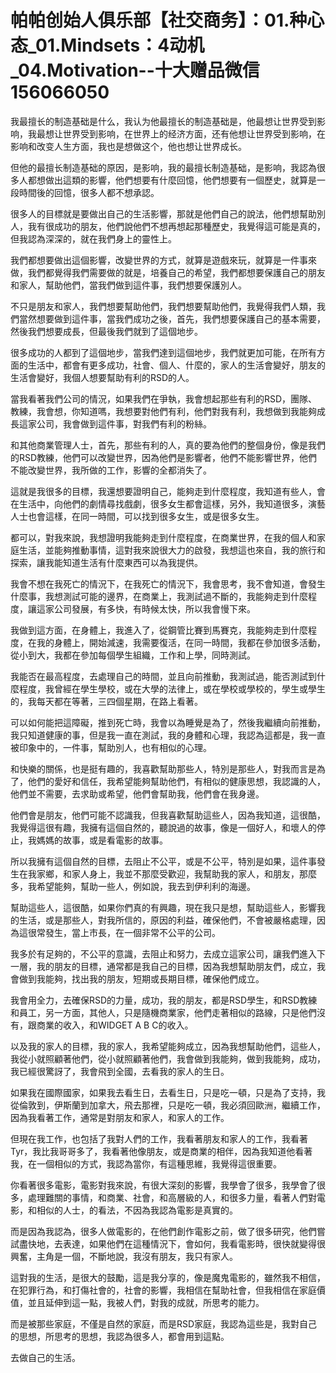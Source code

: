 # 帕帕创始人俱乐部【社交商务】：01.种心态_01.Mindsets：4动机_04.Motivation--十大赠品微信156066050

我最擅长的制造基础是什么，我认为他最擅长的制造基础是，他最想让世界受到影响，我最想让世界受到影响，在世界上的经济方面，还有他想让世界受到影响，在影响和改变人生方面，我也是想做这个，他也想让世界成长。

但他的最擅长制造基础的原因，是影响，我的最擅长制造基础，是影响，我認為很多人都想做出這類的影響，他們想要有什麼回憶，他們想要有一個歷史，就算是一段時間後的回憶，很多人都不想承認。

很多人的目標就是要做出自己的生活影響，那就是他們自己的說法，他們想幫助別人，我有很成功的朋友，他們說他們不想再想起那種歷史，我覺得這可能是真的，但我認為深深的，就在我們身上的靈性上。

我們都想要做出這個影響，改變世界的方式，就算是遊戲來玩，就算是一件事來做，我們都覺得我們需要做的就是，培養自己的希望，我們都想要保護自己的朋友和家人，幫助他們，當我們做到這件事，我們想要保護別人。

不只是朋友和家人，我們想要幫助他們，我們想要幫助他們，我覺得我們人類，我們當然想要做到這件事，當我們成功之後，首先，我們想要保護自己的基本需要，然後我們想要成長，但最後我們就到了這個地步。

很多成功的人都到了這個地步，當我們達到這個地步，我們就更加可能，在所有方面的生活中，都會有更多成功，社會、個人、什麼的，家人的生活會變好，朋友的生活會變好，我個人想要幫助有利的RSD的人。

當我看著我們公司的情況，如果我們在爭執，我會想起那些有利的RSD，團隊、教練，我會想，你知道嗎，我想要對他們有利，他們對我有利，我想做到我能夠成長這家公司，我會做到這件事，對我們有利的粉絲。

和其他商業管理人士，首先，那些有利的人，真的要為他們的整個身份，像是我們的RSD教練，他們可以改變世界，因為他們是影響者，他們不能影響世界，他們不能改變世界，我所做的工作，影響的全都消失了。

這就是我很多的目標，我還想要證明自己，能夠走到什麼程度，我知道有些人，會在生活中，向他們的劇情尋找戲劇，很多女生都會這樣，另外，我知道很多，演藝人士也會這樣，在同一時間，可以找到很多女生，或是很多女生。

都可以，對我來說，我想證明我能夠走到什麼程度，在商業世界，在我的個人和家庭生活，並能夠推動事情，這對我來說很大力的啟發，我想這也來自，我的旅行和探索，讓我能知道生活有什麼東西可以為我提供。

我會不想在我死亡的情況下，在我死亡的情況下，我會思考，我不會知道，會發生什麼事，我想測試可能的邊界，在商業上，我測試過不斷的，我能夠走到什麼程度，讓這家公司發展，有多快，有時候太快，所以我會慢下來。

我做到這方面，在身體上，我進入了，從鋼管比賽到馬賽克，我能夠走到什麼程度，在我的身體上，開始減速，我需要復活，在同一時間，我都在參加很多活動，從小到大，我都在參加每個學生組織，工作和上學，同時測試。

我能否在最高程度，去處理自己的時間，並且向前推動，我測試過，能否測試到什麼程度，我曾經在學生學校，或在大學的法律上，或在學校或學校的，學生或學生的，我每天都在等著，三四個星期，在路上看著。

可以如何能把這障礙，推到死亡時，我會以為睡覺是為了，然後我繼續向前推動，我只知道健康的事，但是我一直在測試，我的身體和心理，我認為這都是，我一直被印象中的，一件事，幫助別人，也有相似的心理。

和快樂的關係，也是挺有趣的，我喜歡幫助那些人，特別是那些人，對我而言是為了，他們的愛好和信任，我希望能夠幫助他們，有相似的健康思想，我認識的人，他們並不需要，去求助或希望，他們會幫助我，他們會在我身邊。

他們會是朋友，他們可能不認識我，但我喜歡幫助這些人，因為我知道，這很酷，我覺得這很有趣，我擁有這個自然的，聽說過的故事，像是一個好人，和壞人的停止，我媽媽的故事，或是看電影的故事。

所以我擁有這個自然的目標，去阻止不公平，或是不公平，特別是如果，這件事發生在我家鄉，和家人身上，我並不那麼受歡迎，我幫助我的家人，和朋友，那麼多，我希望能夠，幫助一些人，例如說，我去到伊利利的海邊。

幫助這些人，這很酷，如果你們真的有興趣，現在我只是想，幫助這些人，影響我的生活，或是那些人，對我所信的，原因的利益，確保他們，不會被嚴格處理，因為這很常發生，當上市長，在一個非常不公平的公司。

我多於有足夠的，不公平的意識，去阻止和努力，去成立這家公司，讓我們進入下一層，我的朋友的目標，通常都是我自己的目標，因為我想幫助朋友們，成立，我會做到我能夠，找出我的朋友，短期或長期目標，確保他們成立。

我會用全力，去確保RSD的力量，成功，我的朋友，都是RSD學生，和RSD教練和員工，另一方面，其他人，只是隨機商業家，他們走著相似的路線，只是他們沒有，跟商業的收入，和WIDGET A B C的收入。

以及我的家人的目標，我的家人，我希望能夠成立，因為我想幫助他們，這些人，我從小就照顧著他們，從小就照顧著他們，我會做到我能夠，做到我能夠，成功，我已經很驚訝了，我會飛到全國，去看我的家人的生日。

如果我在國際國家，如果我去看生日，去看生日，只是吃一頓，只是為了支持，我從倫敦到，伊斯蘭到加拿大，飛去那裡，只是吃一頓，我必須回歐洲，繼續工作，因為我看著工作，通常是對朋友和家人，和家人的工作。

但現在我工作，也包括了我對人們的工作，我看著朋友和家人的工作，我看著Tyr，我比我哥哥多了，我看著他像朋友，或是商業的相伴，因為我知道他看著我，在一個相似的方式，我認為當你，有這種思維，我覺得這很重要。

你看著很多電影，電影對我來說，有很大深刻的影響，我學會了很多，我學會了很多，處理難關的事情，和商業、社會，和高層級的人，和很多力量，看著人們對電影，和相似的人士，的看法，不因為我認為電影是真實的。

而是因為我認為，很多人做電影的，在他們創作電影之前，做了很多研究，他們嘗試盡快地，去表達，如果他們在這種情況下，會如何，我看電影時，很快就變得很興奮，主角是一個，不斷地說，我沒有朋友，我只有家人。

這對我的生活，是很大的鼓勵，這是我分享的，像是魔鬼電影的，雖然我不相信，在犯罪行為，和打傷社會的，社會的影響，我相信在幫助社會，但我相信在家庭價值，並且延伸到這一點，我被人們，對我的成就，所思考的能力。

而是被那些家庭，不僅是自然的家庭，而是RSD家庭，我認為這些是，我對自己的思想，所思考的思想，我認為很多人，都會用到這點。

去做自己的生活。